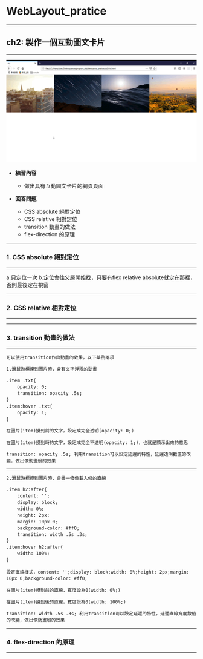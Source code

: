 # WebLayout_pratice

***
## ch2: 製作一個互動圖文卡片
***

![image](https://github.com/JohnnyOfSnow/WebLayout_pratice/blob/master/ch2/image/ch2hw.gif)

* **練習內容**
  * 做出具有互動圖文卡片的網頁頁面

* **回答問題**
  * CSS absolute 絕對定位
  * CSS relative 相對定位
  * transition 動畫的做法
  * flex-direction 的原理

***
### 1. CSS absolute 絕對定位
***

a.只定位一次
b.定位會往父層開始找，只要有flex relative absolute就定在那裡，否則最後定在視窗


***
### 2. CSS relative 相對定位
***


***
### 3. transition 動畫的做法
***

``可以使用transition作出動畫的效果，以下舉例兩項``

``1.滑鼠游標摸到圖片時，會有文字浮現的動畫``

```html
.item .txt{
	opacity: 0;
	transition: opacity .5s;
}
.item:hover .txt{
	opacity: 1;
}
```
``在圖片(item)摸到前的文字，設定成完全透明(opacity: 0;)``

``在圖片(item)摸到時的文字，設定成完全不透明(opacity: 1;)，也就是顯示出來的意思``

``transition: opacity .5s; 利用transition可以設定延遲的特性，延遲透明數值的改變，做出像動畫般的效果``

***

``2.滑鼠游標摸到圖片時，會畫一條像載入條的直線``

```html
.item h2:after{
	content: '';
	display: block;
	width: 0%;
	height: 2px;
	margin: 10px 0;
	background-color: #ff0;
	transition: width .5s .3s;
}
.item:hover h2:after{
	width: 100%;
}
```

``設定直線樣式，content: '';display: block;width: 0%;height: 2px;margin: 10px 0;background-color: #ff0;``

``在圖片(item)摸到前的直線，寬度設為0(width: 0%;)``

``在圖片(item)摸到後的直線，寬度設為0(width: 100%;)``

``transition: width .5s .3s; 利用transition可以設定延遲的特性，延遲直線寬度數值的改變，做出像動畫般的效果``


***
### 4. flex-direction 的原理
***